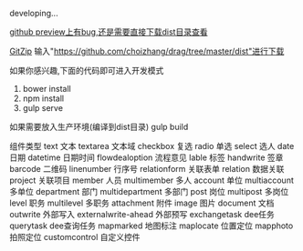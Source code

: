 <!--要写保存才能预览功能,需要保存时发送请求到后台生成页面(地址前后端都知道).然后点击预览查看指定页面即可-->

<!--给组件绑定js,需要根据组件的id去给script标签加入标识,这样方便修改和删除-->

developing...

[github preview上有bug,还是需要直接下载dist目录查看](https://htmlpreview.github.io/?https://github.com/choizhang/drag/blob/master/dist/index.html)

[GitZip](http://kinolien.github.io/gitzip/)
输入"https://github.com/choizhang/drag/tree/master/dist"进行下载


如果你感兴趣,下面的代码即可进入开发模式

1. bower install
2. npm install
3. gulp serve

如果需要放入生产环境(编译到dist目录)
gulp build


组件类型
text 文本  textarea 文本域  checkbox 复选 radio 单选 select 选人  date 日期  datetime 日期时间 flowdealoption 流程意见 lable 标签 handwrite 签章  barcode 二维码   linenumber 行序号  relationform 关联表单  relation 数据关联  project 关联项目  member 人员  multimember 多人 account 单位  multiaccount 多单位  department 部门   multidepartment  多部门   post 岗位  multipost 多岗位  level 职务  multilevel 多职务  attachment 附件  image 图片  document 文档  outwrite 外部写入   externalwrite-ahead 外部预写  exchangetask dee任务   querytask dee查询任务   mapmarked 地图标注  maplocate 位置定位   mapphoto 拍照定位  customcontrol 自定义控件




<!--bower install-->

<!--npm install-->

<!--gulp serve-->
